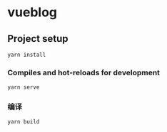 # vueblog

## Project setup
```
yarn install
```

### Compiles and hot-reloads for development
``` bash
yarn serve
```

### 编译
``` bash
yarn build
```
